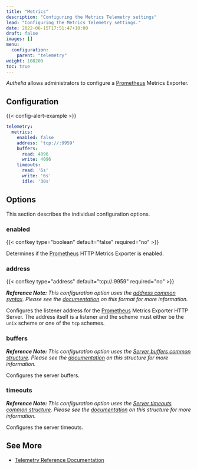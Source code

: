 ```yaml
---
title: "Metrics"
description: "Configuring the Metrics Telemetry settings"
lead: "Configuring the Metrics Telemetry settings."
date: 2022-06-15T17:51:47+10:00
draft: false
images: []
menu:
  configuration:
    parent: "telemetry"
weight: 108200
toc: true
---
```


*Authelia* allows administrators to configure a [Prometheus] Metrics Exporter.

## Configuration

{{< config-alert-example >}}

```yaml
telemetry:
  metrics:
    enabled: false
    address: 'tcp://:9959'
    buffers:
      read: 4096
      write: 4096
    timeouts:
      read: '6s'
      write: '6s'
      idle: '30s'
```

## Options

This section describes the individual configuration options.

### enabled

{{< confkey type="boolean" default="false" required="no" >}}

Determines if the [Prometheus] HTTP Metrics Exporter is enabled.

### address

{{< confkey type="address" default="tcp://:9959" required="no" >}}

*__Reference Note:__ This configuration option uses the [address common syntax](../prologue/common.md#address). Please
see the [documentation](../prologue/common.md#address) on this format for more information.*

Configures the listener address for the [Prometheus] Metrics Exporter HTTP Server. The address itself is a listener and
the scheme must either be the `unix` scheme or one of the `tcp` schemes.

### buffers

*__Reference Note:__ This configuration option uses the
[Server buffers common structure](../prologue/common.md#server-buffers). Please see the
[documentation](../prologue/common.md#server-buffers) on this structure for more information.*

Configures the server buffers.

### timeouts

*__Reference Note:__ This configuration option uses the
[Server timeouts common structure](../prologue/common.md#server-timeouts). Please see the
[documentation](../prologue/common.md#server-timeouts) on this structure for more information.*

Configures the server timeouts.

## See More

- [Telemetry Reference Documentation](../../reference/guides/metrics.md)

[Prometheus]: https://prometheus.io/
